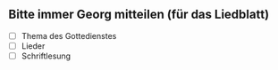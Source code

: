 ## Bitte immer Georg mitteilen (für das Liedblatt)

* [ ]  Thema des Gottedienstes
* [ ]  Lieder
* [ ]  Schriftlesung
